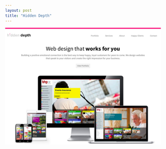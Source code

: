 ```yaml
---
layout: post
title: "Hidden Depth"
---
```


<a class="thumbnail" href="http://hiddendepth.ie/" target="_blank">
  <img src="/screenshots/hidden-depth.jpg">
</a>
